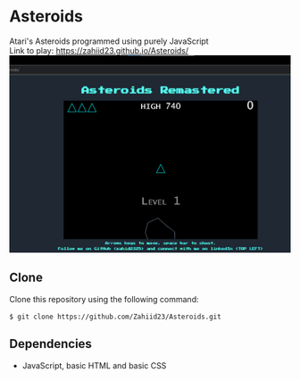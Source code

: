 # Asteroids
Atari's Asteroids programmed using purely JavaScript 
</br>
Link to play: https://zahiid23.github.io/Asteroids/
![](https://github.com/Zahiid23/Asteroids/blob/main/Screenshot%20asteroids1.png)

## Clone

Clone this repository using the following command: </p>

```
$ git clone https://github.com/Zahiid23/Asteroids.git

```

## Dependencies

* JavaScript, basic HTML and basic CSS 



